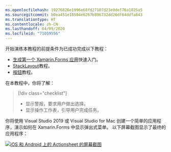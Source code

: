 ```yaml
---
ms.openlocfilehash: 19276826e1996e68fd27107d23e0def76a1025a5
ms.sourcegitcommit: b0ea451e18504e6267b896732dd26df64ddfa843
ms.translationtype: HT
ms.contentlocale: zh-CN
ms.lasthandoff: 04/09/2020
ms.locfileid: "71059556"
---
```

开始演练本教程的前提条件为已成功完成以下教程：

- [生成第一个 Xamarin.Forms 应用](~/get-started/first-app/index.md)快速入门。
- [StackLayout](~/get-started/tutorials/stacklayout/index.yml)教程。
- [按钮](~/get-started/tutorials/button/index.yml)教程。

在本教程中，你将了解：

> [!div class="checklist"]
>
> - 显示警报，要求用户做出选择。
> - 显示操作工作表，引导用户完成任务。

你将使用 Visual Studio 2019 或 Visual Studio for Mac 创建一个简单的应用程序，演示如何在 Xamarin.Forms 中显示弹出式菜单。 以下屏幕截图显示了最终的应用程序：

[![iOS 和 Android 上的 Actionsheet 的屏幕截图](../images/actionsheet-reduced.png "指导用户完成任务的 Actionsheet")](../images/actionsheet-large.png#lightbox "指导用户完成任务的 Actionsheet")
